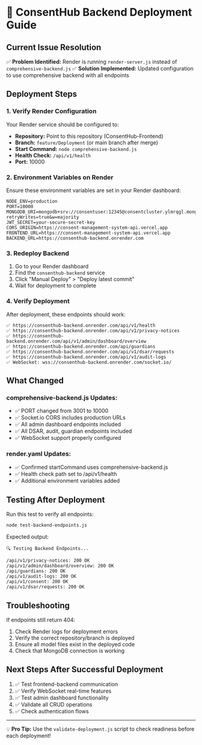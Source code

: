 # 🚀 ConsentHub Backend Deployment Guide

## Current Issue Resolution

✅ **Problem Identified:** Render is running `render-server.js` instead of `comprehensive-backend.js`
✅ **Solution Implemented:** Updated configuration to use comprehensive backend with all endpoints

## Deployment Steps

### 1. Verify Render Configuration

Your Render service should be configured to:
- **Repository:** Point to this repository (ConsentHub-Frontend)
- **Branch:** `feature/Deployment` (or main branch after merge)
- **Start Command:** `node comprehensive-backend.js`
- **Health Check:** `/api/v1/health`
- **Port:** 10000

### 2. Environment Variables on Render

Ensure these environment variables are set in your Render dashboard:

```env
NODE_ENV=production
PORT=10000
MONGODB_URI=mongodb+srv://consentuser:12345@consentcluster.ylmrqgl.mongodb.net/consentDB?retryWrites=true&w=majority
JWT_SECRET=your-secure-secret-key
CORS_ORIGIN=https://consent-management-system-api.vercel.app
FRONTEND_URL=https://consent-management-system-api.vercel.app
BACKEND_URL=https://consenthub-backend.onrender.com
```

### 3. Redeploy Backend

1. Go to your Render dashboard
2. Find the `consenthub-backend` service
3. Click "Manual Deploy" > "Deploy latest commit"
4. Wait for deployment to complete

### 4. Verify Deployment

After deployment, these endpoints should work:

```
✅ https://consenthub-backend.onrender.com/api/v1/health
✅ https://consenthub-backend.onrender.com/api/v1/privacy-notices  
✅ https://consenthub-backend.onrender.com/api/v1/admin/dashboard/overview
✅ https://consenthub-backend.onrender.com/api/guardians
✅ https://consenthub-backend.onrender.com/api/v1/dsar/requests
✅ https://consenthub-backend.onrender.com/api/v1/audit-logs
✅ WebSocket: wss://consenthub-backend.onrender.com/socket.io/
```

## What Changed

### comprehensive-backend.js Updates:
- ✅ PORT changed from 3001 to 10000
- ✅ Socket.io CORS includes production URLs
- ✅ All admin dashboard endpoints included
- ✅ All DSAR, audit, guardian endpoints included
- ✅ WebSocket support properly configured

### render.yaml Updates:
- ✅ Confirmed startCommand uses comprehensive-backend.js
- ✅ Health check path set to /api/v1/health
- ✅ Additional environment variables added

## Testing After Deployment

Run this test to verify all endpoints:

```bash
node test-backend-endpoints.js
```

Expected output:
```
🔍 Testing Backend Endpoints...

/api/v1/privacy-notices: 200 OK
/api/v1/admin/dashboard/overview: 200 OK  
/api/guardians: 200 OK
/api/v1/audit-logs: 200 OK
/api/v1/consent: 200 OK
/api/v1/dsar/requests: 200 OK
```

## Troubleshooting

If endpoints still return 404:
1. Check Render logs for deployment errors
2. Verify the correct repository/branch is deployed
3. Ensure all model files exist in the deployed code
4. Check that MongoDB connection is working

## Next Steps After Successful Deployment

1. ✅ Test frontend-backend communication
2. ✅ Verify WebSocket real-time features  
3. ✅ Test admin dashboard functionality
4. ✅ Validate all CRUD operations
5. ✅ Check authentication flows

---

💡 **Pro Tip:** Use the `validate-deployment.js` script to check readiness before each deployment!
